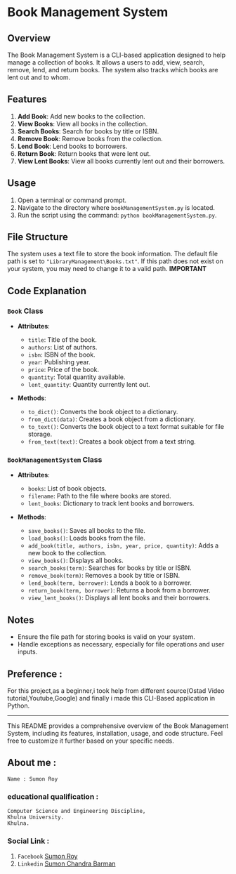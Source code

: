 
# Book Management System

## Overview

The Book Management System is a CLI-based application designed to help manage a collection of books. It allows a users to add, view, search, remove, lend, and return books. The system also tracks which books are lent out and to whom.

## Features

1. **Add Book**: Add new books to the collection.
2. **View Books**: View all books in the collection.
3. **Search Books**: Search for books by title or ISBN.
4. **Remove Book**: Remove books from the collection.
5. **Lend Book**: Lend books to borrowers.
6. **Return Book**: Return books that were lent out.
7. **View Lent Books**: View all books currently lent out and their borrowers.


## Usage

1. Open a terminal or command prompt.
2. Navigate to the directory where `bookManagementSystem.py` is located.
3. Run the script using the command: `python bookManagementSystem.py`.

## File Structure

The system uses a text file to store the book information. The default file path is set to `"LibraryManagement\Books.txt"`. If this path does not exist on your system, you may need to change it to a valid path. **IMPORTANT**

## Code Explanation

### `Book` Class

- **Attributes**:
  - `title`: Title of the book.
  - `authors`: List of authors.
  - `isbn`: ISBN of the book.
  - `year`: Publishing year.
  - `price`: Price of the book.
  - `quantity`: Total quantity available.
  - `lent_quantity`: Quantity currently lent out.

- **Methods**:
  - `to_dict()`: Converts the book object to a dictionary.
  - `from_dict(data)`: Creates a book object from a dictionary.
  - `to_text()`: Converts the book object to a text format suitable for file storage.
  - `from_text(text)`: Creates a book object from a text string.

### `BookManagementSystem` Class

- **Attributes**:
  - `books`: List of book objects.
  - `filename`: Path to the file where books are stored.
  - `lent_books`: Dictionary to track lent books and borrowers.

- **Methods**:
  - `save_books()`: Saves all books to the file.
  - `load_books()`: Loads books from the file.
  - `add_book(title, authors, isbn, year, price, quantity)`: Adds a new book to the collection.
  - `view_books()`: Displays all books.
  - `search_books(term)`: Searches for books by title or ISBN.
  - `remove_book(term)`: Removes a book by title or ISBN.
  - `lend_book(term, borrower)`: Lends a book to a borrower.
  - `return_book(term, borrower)`: Returns a book from a borrower.
  - `view_lent_books()`: Displays all lent books and their borrowers.


## Notes

- Ensure the file path for storing books is valid on your system.
- Handle exceptions as necessary, especially for file operations and user inputs.

## Preference :

For this project,as a beginner,i took help from different source(Ostad Video tutorial,Youtube,Google)
and finally i made this CLI-Based application in Python.


---

This README provides a comprehensive overview of the Book Management System, including its features, installation, usage, and code structure. Feel free to customize it further based on your specific needs.


## About me :

```
Name : Sumon Roy
```
### educational qualification :
```
Computer Science and Engineering Discipline,
Khulna University.
Khulna.
```
### Social Link :

1. `Facebook` [Sumon Roy](https://www.facebook.com/sumonroysnr/)
2. `Linkedin` [Sumon Chandra Barman](https://www.linkedin.com/in/sumon-str/)
